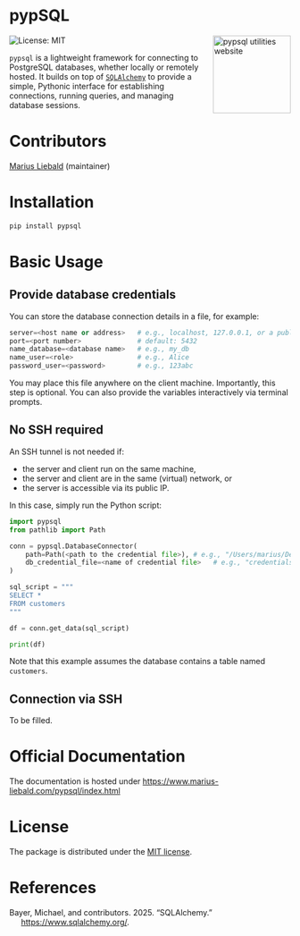 # pypSQL


<a href="https://www.marius-liebald.com/pypsql/index.html" style="float:right; margin-left:10px;">
<img src="docs/source/_static/img/pypsql_logo_dark.png" style="height:139px !important; width:auto !important;" alt="pypsql utilities website" />
</a>

<!-- badges: start -->

![License: MIT](https://img.shields.io/badge/License-MIT-blue.svg)
<!-- badges: end -->

`pypsql` is a lightweight framework for connecting to PostgreSQL
databases, whether locally or remotely hosted. It builds on top of
[`SQLAlchemy`](https://www.sqlalchemy.org/) to provide a simple,
Pythonic interface for establishing connections, running queries, and
managing database sessions.

# Contributors

[Marius Liebald](https://www.marius-liebald.de) (maintainer)

# Installation

``` bash
pip install pypsql
```

# Basic Usage

## Provide database credentials

You can store the database connection details in a file, for example:

``` python
server=<host name or address>   # e.g., localhost, 127.0.0.1, or a public IP
port=<port number>              # default: 5432
name_database=<database name>   # e.g., my_db
name_user=<role>                # e.g., Alice
password_user=<password>        # e.g., 123abc
```

You may place this file anywhere on the client machine. Importantly,
this step is optional. You can also provide the variables interactively
via terminal prompts.

## No SSH required

An SSH tunnel is not needed if:

- the server and client run on the same machine,
- the server and client are in the same (virtual) network, or
- the server is accessible via its public IP.

In this case, simply run the Python script:

``` python
import pypsql
from pathlib import Path

conn = pypsql.DatabaseConnector(
    path=Path(<path to the credential file>), # e.g., "/Users/marius/Desktop/"
    db_credential_file=<name of credential file>   # e.g., "credentials.py"
)

sql_script = """
SELECT *
FROM customers
"""

df = conn.get_data(sql_script)

print(df)
```

Note that this example assumes the database contains a table named
`customers`.

## Connection via SSH

To be filled.

# Official Documentation

The documentation is hosted under
<https://www.marius-liebald.com/pypsql/index.html>

# License

The package is distributed under the [MIT license](LICENSE.txt).

# References

<div id="refs" class="references csl-bib-body hanging-indent"
entry-spacing="0">

<div id="ref-sqlalchemy2025" class="csl-entry">

Bayer, Michael, and contributors. 2025. “SQLAlchemy.”
<https://www.sqlalchemy.org/>.

</div>

</div>
